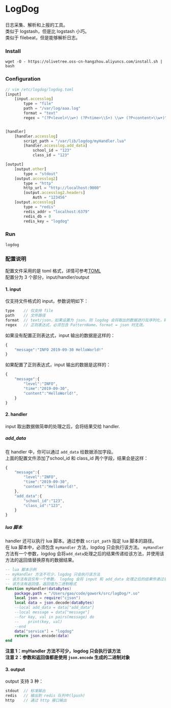# LogDog

###
日志采集、解析和上报的工具。  
类似于 logstash，但是比 logstash 小巧。  
类似于 filebeat，但是能够解析日志。

### Install
```shell
wget -O - https://olivetree.oss-cn-hangzhou.aliyuncs.com/install.sh | bash
```

### Configuration
```javascript
// vim /etc/logdog/logdog.toml
[input]
    [input.accesslog]
        type = "file"
        path = "/var/log/aaa.log"
        format = "text"
        regex = "(?P<level>\\w+) (?P<time>\\S+) \\w+ (?P<content>\\w+)"


[handler]
    [handler.accesslog]
        script_path = "/var/lib/logdog/myHandler.lua"
        [handler.accesslog.add_data]
            school_id = "123"
            class_id = "123"

[output]
    [output.other]
        type = "stdout"
    [output.accesslog2]
        type = "http"
        http_url = "http://localhost:9000"
        [output.accesslog2.headers]
            Auth = "123456"
    [output.accesslog]
        type = "redis"
        redis_addr = "localhost:6379"
        redis_db = 0
        redis_key = "logdog"

```

### Run
```javascript
logdog
```

### 配置说明
配置文件采用的是 toml 格式，详情可参考[TOML](https://github.com/toml-lang/toml)  
配置分为 3 个部分，input/handler/output
#### 1. input
仅支持文件格式的 input，参数说明如下：
```javascript
type    // 仅支持 file
path    // 文件路径
format  // text/json，如果设置为 json，则 logdog 会将取出的数据进行反序列化，转换成 json 对象
regex   // 正则表达式，必须包含 PatternName。format = json 时无效。
```
如果没有配置正则表达式，input 输出的数据是这样的：
```javascript
{
    "message":"INFO 2019-09-30 HelloWorld!"
}
```
如果配置了正则表达式，input 输出的数据是这样的：
```javascript
{
    "message":{
        "level":"INFO",
        "time":"2019-09-30",
        "content":"HelloWorld!",
    }
}
```
#### 2. handler
input 取出数据做简单的处理之后，会将结果交给 handler.
##### add_data
在 handler 中，你可以通过 `add_data` 给数据添加字段。  
上面的配置文件添加了school_id 和 class_id 两个字段，结果会是这样：
```javascript
{
    "message":{
        "level":"INFO",
        "time":"2019-09-30",
        "content":"HelloWorld!",
    },
    "add_data":{
        "school_id":"123",
        "class_id":"123",
    }
}
```

##### lua 脚本
handler 还可以执行 lua 脚本。通过参数 `script_path` 指定 lua 脚本的路径。  
在 lua 脚本中，必须包含 `myHandler` 方法，logdog 只会执行该方法。
`myHandler` 方法有一个参数，logdog 会将`add_data`处理之后的结果传递给该方法，并使用该方法的返回值替换原有的数据结果。  
```lua
-- lua 脚本示例
-- myHandler 方法不可少，logdog 只会执行该方法
-- 该方法有且仅有一个参数， logdog 会将 input 和 add_data 处理之后的结果传递过来
-- 该方法有返回值，返回值为二进制格式
function myHandler(dataBytes)
    package.path = "/Users/gao/code/gowork/src/logDog/*.so"
    local json = require("cjson")
    local data = json.decode(dataBytes)
    --local add_data = data["add_data"]
    --local message = data["message"]
    --for key, val in pairs(message) do
    --    print(key, val)
    --end
    data["service"] = "logdog"
    return json.encode(data)
end
```
**注意 1：myHandler 方法不可少，logdog 只会执行该方法**  
**注意 2：参数和返回值都是使用 `json.encode` 生成的二进制对象**

#### 3. output
output 支持 3 种：
```javascript
stdout  // 标准输出
redis   // 输出到 redis 队列中(lpush)
http    // 通过 http 接口输出
```